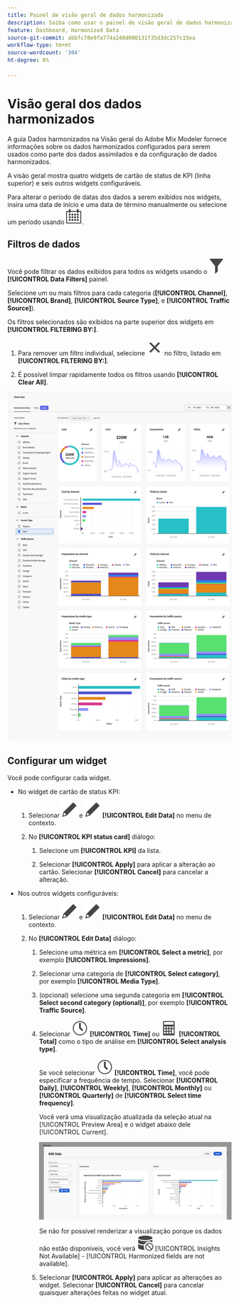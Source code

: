 ```yaml
---
title: Painel de visão geral de dados harmonizado
description: Saiba como usar o painel de visão geral de dados harmonizados no Adobe Mix Modeler.
feature: Dashboard, Harmonized Data
source-git-commit: abbfc78e9fa774a240d000131f35d3dc257c15ea
workflow-type: tm+mt
source-wordcount: '304'
ht-degree: 0%

---
```



# Visão geral dos dados harmonizados

A guia Dados harmonizados na Visão geral do Adobe Mix Modeler fornece informações sobre os dados harmonizados configurados para serem usados como parte dos dados assimilados e da configuração de dados harmonizados.

A visão geral mostra quatro widgets de cartão de status de KPI (linha superior) e seis outros widgets configuráveis.

Para alterar o período de datas dos dados a serem exibidos nos widgets, insira uma data de início e uma data de término manualmente ou selecione um período usando ![Calendário](../assets/icons/Calendar.svg).

## Filtros de dados

Você pode filtrar os dados exibidos para todos os widgets usando o ![Filtro](../assets/icons/Filter.svg) **[!UICONTROL Data Filters]** painel.

Selecione um ou mais filtros para cada categoria (**[!UICONTROL Channel]**, **[!UICONTROL Brand]**, **[!UICONTROL Source Type]**, e **[!UICONTROL Traffic Source]**).

Os filtros selecionados são exibidos na parte superior dos widgets em **[!UICONTROL FILTERING BY:]**.

1. Para remover um filtro individual, selecione ![Fechar](../assets/icons/Close.svg) no filtro, listado em **[!UICONTROL FILTERING BY:]**.

1. É possível limpar rapidamente todos os filtros usando **[!UICONTROL Clear All]**.

![Visão geral dos dados harmonizados](../assets/harmonized-data-overview.png)


## Configurar um widget

Você pode configurar cada widget.

* No widget de cartão de status KPI:

   1. Selecionar ![Editar](../assets/icons/Edit.svg) e ![Editar](../assets/icons/Edit.svg) **[!UICONTROL Edit Data]** no menu de contexto.

   1. No **[!UICONTROL KPI status card]** diálogo:

      1. Selecione um **[!UICONTROL KPI]** da lista.

      1. Selecionar **[!UICONTROL Apply]** para aplicar a alteração ao cartão. Selecionar **[!UICONTROL Cancel]** para cancelar a alteração.

* Nos outros widgets configuráveis:

   1. Selecionar ![Editar](../assets/icons/Edit.svg) e ![Editar](../assets/icons/Edit.svg) **[!UICONTROL Edit Data]** no menu de contexto.

   1. No **[!UICONTROL Edit Data]** diálogo:

      1. Selecione uma métrica em **[!UICONTROL Select a metric]**, por exemplo **[!UICONTROL Impressions]**.
      1. Selecionar uma categoria de **[!UICONTROL Select category]**, por exemplo **[!UICONTROL Media Type]**.
      1. (opcional) selecione uma segunda categoria em **[!UICONTROL Select second category (optional)]**, por exemplo **[!UICONTROL Traffic Source]**.
      1. Selecionar ![Relógio](../assets/icons/Clock.svg) **[!UICONTROL Time]** ou ![Calculadora](../assets/icons/Calculator.svg) **[!UICONTROL Total]** como o tipo de análise em **[!UICONTROL Select analysis type]**.

         Se você selecionar ![Relógio](../assets/icons/Clock.svg) **[!UICONTROL Time]**, você pode especificar a frequência de tempo. Selecionar **[!UICONTROL Daily]**, **[!UICONTROL Weekly]**, **[!UICONTROL Monthly]** ou **[!UICONTROL Quarterly]** de **[!UICONTROL Select time frequency]**.

         Você verá uma visualização atualizada da seleção atual na [!UICONTROL Preview Area] e o widget abaixo dele [!UICONTROL Current].

         ![Editar widget de dados harmonizado](../assets/edit-harmonized-data-widget.png)

         Se não for possível renderizar a visualização porque os dados não estão disponíveis, você verá ![Erro de dados](../assets/icons/DataUnavailable.svg) [!UICONTROL Insights Not Available] - [!UICONTROL Harmonized fields are not available].

      1. Selecionar **[!UICONTROL Apply]** para aplicar as alterações ao widget. Selecionar **[!UICONTROL Cancel]** para cancelar quaisquer alterações feitas no widget atual.

